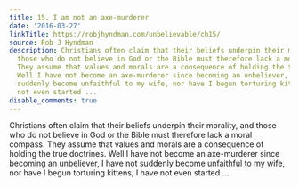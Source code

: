 ```yaml
---
title: 15. I am not an axe-murderer
date: '2016-03-27'
linkTitle: https://robjhyndman.com/unbelievable/ch15/
source: Rob J Hyndman
description: Christians often claim that their beliefs underpin their morality, and
  those who do not believe in God or the Bible must therefore lack a moral compass.
  They assume that values and morals are a consequence of holding the true doctrines.
  Well I have not become an axe-murderer since becoming an unbeliever, I have not
  suddenly become unfaithful to my wife, nor have I begun torturing kittens, I have
  not even started ...
disable_comments: true
---
```

Christians often claim that their beliefs underpin their morality, and those who do not believe in God or the Bible must therefore lack a moral compass. They assume that values and morals are a consequence of holding the true doctrines. Well I have not become an axe-murderer since becoming an unbeliever, I have not suddenly become unfaithful to my wife, nor have I begun torturing kittens, I have not even started ...